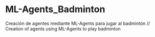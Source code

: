 # ML-Agents_Badminton
  Creación de agentes mediante ML-Agents para jugar al badmintón // Creation of agents using ML-Agents to play badminton
